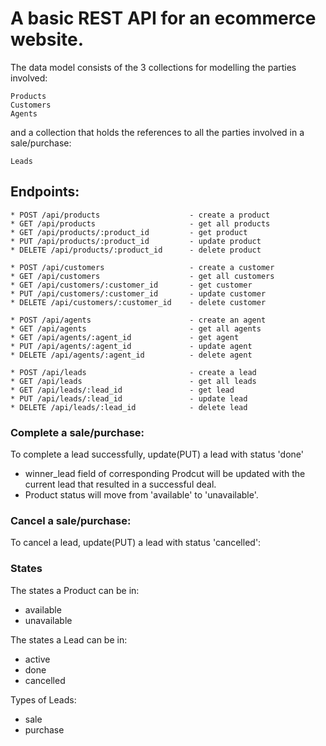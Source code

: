 # A basic REST API for an ecommerce website.

The data model consists of the 3 collections for modelling the parties involved:
```
Products
Customers
Agents
```

and a collection that holds the references to all the parties involved in a sale/purchase:
```
Leads
```

## Endpoints:
```
* POST /api/products 					- create a product
* GET /api/products 					- get all products
* GET /api/products/:product_id 		- get product
* PUT /api/products/:product_id			- update product
* DELETE /api/products/:product_id 		- delete product
```
```
* POST /api/customers 					- create a customer
* GET /api/customers 					- get all customers
* GET /api/customers/:customer_id		- get customer
* PUT /api/customers/:customer_id		- update customer
* DELETE /api/customers/:customer_id	- delete customer
```
```
* POST /api/agents 						- create an agent
* GET /api/agents 						- get all agents
* GET /api/agents/:agent_id 			- get agent
* PUT /api/agents/:agent_id 			- update agent
* DELETE /api/agents/:agent_id			- delete agent
```
```
* POST /api/leads 						- create a lead
* GET /api/leads 						- get all leads
* GET /api/leads/:lead_id 				- get lead
* PUT /api/leads/:lead_id  				- update lead
* DELETE /api/leads/:lead_id  			- delete lead
```

### Complete a sale/purchase:
To complete a lead successfully, update(PUT) a lead with status 'done'
- winner_lead field of corresponding Prodcut will be updated with the current lead that resulted in a successful deal.
- Product status will move from 'available' to 'unavailable'.

### Cancel a sale/purchase:
To cancel a lead, update(PUT) a lead with status 'cancelled':

### States
The states a Product can be in:
* available
* unavailable

The states a Lead can be in:
* active
* done
* cancelled

Types of Leads:
* sale
* purchase



